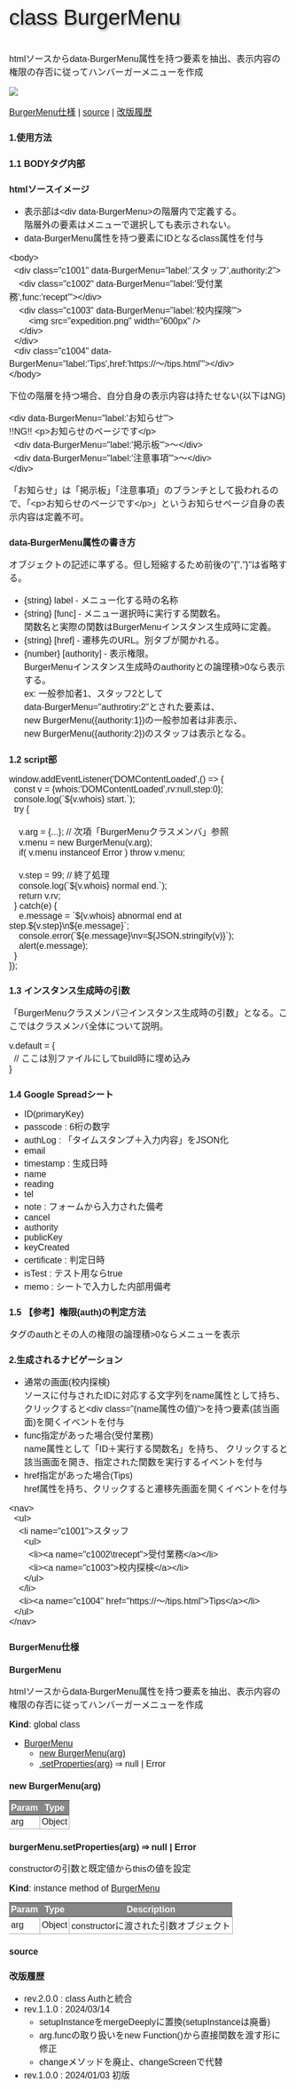 <style scoped type="text/css">
html, body{
  width: 100%;
  margin: 0;
    text-size-adjust: none; }
body * {
  font-size: 1rem;
  font-family: sans-serif;
  box-sizing: border-box;
}
.num, .right {text-align:right;}
.screen {padding: 1rem;} .title {   font-size: 2.4rem;
  text-shadow: 2px 2px 5px #888;
}

.table {display:grid}
th, .th, td, .td {
  margin: 0.2rem;
  padding: 0.2rem;
}
th, .th {
  background-color: #888;
  color: white;
}
td, .td {
  border-bottom: solid 1px #aaa;
  border-right: solid 1px #aaa;
}

.triDown {   --bw: 50px;
  width: 0px;
  height: 0px;
  border-top: calc(var(--bw) * 0.7) solid #aaa;
  border-right: var(--bw) solid transparent;
  border-left: var(--bw) solid transparent;
  border-bottom: calc(var(--bw) * 0.2) solid transparent;
}

.loader,
.loader:after {
  border-radius: 50%;
  width: 10em;
  height: 10em;
}
.loader {
  margin: 60px auto;
  font-size: 10px;
  position: relative;
  text-indent: -9999em;
  border-top: 1.1em solid rgba(204,204,204, 0.2);
  border-right: 1.1em solid rgba(204,204,204, 0.2);
  border-bottom: 1.1em solid rgba(204,204,204, 0.2);
  border-left: 1.1em solid #cccccc;
  -webkit-transform: translateZ(0);
  -ms-transform: translateZ(0);
  transform: translateZ(0);
  -webkit-animation: load8 1.1s infinite linear;
  animation: load8 1.1s infinite linear;
}
@-webkit-keyframes load8 {
  0% {
    -webkit-transform: rotate(0deg);
    transform: rotate(0deg);
  }
  100% {
    -webkit-transform: rotate(360deg);
    transform: rotate(360deg);
  }
}
@keyframes load8 {
  0% {
    -webkit-transform: rotate(0deg);
    transform: rotate(0deg);
  }
  100% {
    -webkit-transform: rotate(360deg);
    transform: rotate(360deg);
  }
}
</style>
<p class="title">class BurgerMenu</p>

htmlソースからdata-BurgerMenu属性を持つ要素を抽出、表示内容の権限の存否に従ってハンバーガーメニューを作成

![](summary.svg)

[BurgerMenu仕様](#burgermenu仕様) | [source](#source) | [改版履歴](#改版履歴)

<!--
## 用語解説

- ブランチ：下位の表示画面を持つ要素。下位画面のラッパーとしてのみ機能し、自らの表示画面は持てない。
- リーフ：自分自身の表示画面のみ持ち、下位画面を持たない要素。
- 遷移指定(href)：ナビで選択することで、指定サイトの表示を行う。画面は指定時の画面のまま、変化しない。
- 指定関数：ナビで選択することで、指定サイトの表示を行った上で指定された関数を実行する。

## 処理の流れ

HTMLソース(≒body内部)を基に、BurgerMenu.#genNaviでソースの修正とナビゲーションの生成を行う

-->

# 1.使用方法

## 1.1 BODYタグ内部

### htmlソースイメージ

- 表示部は&lt;div data-BurgerMenu&gt;の階層内で定義する。<br>
  階層外の要素はメニューで選択しても表示されない。
- data-BurgerMenu属性を持つ要素にIDとなるclass属性を付与

```
<body>
  <div class="c1001" data-BurgerMenu="label:'スタッフ',authority:2">
    <div class="c1002" data-BurgerMenu="label:'受付業務',func:'recept'"></div>
    <div class="c1003" data-BurgerMenu="label:'校内探険'">
        <img src="expedition.png" width="600px" />
    </div>
  </div>
  <div class="c1004" data-BurgerMenu="label:'Tips',href:'https://〜/tips.html'"></div>
</body>
```

下位の階層を持つ場合、自分自身の表示内容は持たせない(以下はNG)

```
<div data-BurgerMenu="label:'お知らせ'">
!!NG!! <p>お知らせのページです</p>
  <div data-BurgerMenu="label:'掲示板'">〜</div>
  <div data-BurgerMenu="label:'注意事項'">〜</div>
</div>
```

「お知らせ」は「掲示板」「注意事項」のブランチとして扱われるので、「&lt;p&gt;お知らせのページです&lt;/p&gt;」というお知らせページ自身の表示内容は定義不可。

### data-BurgerMenu属性の書き方

オブジェクトの記述に準ずる。但し短縮するため前後の"{","}"は省略する。

- {string} label - メニュー化する時の名称
- {string} [func] - メニュー選択時に実行する関数名。<br>
  関数名と実際の関数はBurgerMenuインスタンス生成時に定義。
- {string} [href] - 遷移先のURL。別タブが開かれる。
- {number} [authority] - 表示権限。<br>
  BurgerMenuインスタンス生成時のauthorityとの論理積>0なら表示する。<br>
  ex: 一般参加者1、スタッフ2として<br>
      data-BurgerMenu="authrotiry:2"とされた要素は、<br>
      new BurgerMenu({authority:1})の一般参加者は非表示、<br>
      new BurgerMenu({authority:2})のスタッフは表示となる。

## 1.2 script部

```
window.addEventListener('DOMContentLoaded',() => {
  const v = {whois:'DOMContentLoaded',rv:null,step:0};
  console.log(`${v.whois} start.`);
  try {

    v.arg = {...}; // 次項「BurgerMenuクラスメンバ」参照
    v.menu = new BurgerMenu(v.arg);
    if( v.menu instanceof Error ) throw v.menu;

    v.step = 99; // 終了処理
    console.log(`${v.whois} normal end.`);
    return v.rv;
  } catch(e) {
    e.message = `${v.whois} abnormal end at step.${v.step}\n${e.message}`;
    console.error(`${e.message}\nv=${JSON.stringify(v)}`);
    alert(e.message);
  }
});
```

## 1.3 インスタンス生成時の引数

「BurgerMenuクラスメンバ⊇インスタンス生成時の引数」となる。ここではクラスメンバ全体について説明。

```
v.default = {
  // ここは別ファイルにしてbuild時に埋め込み
}
```

## 1.4 Google Spreadシート

- ID(primaryKey)
- passcode : 6桁の数字
- authLog : 「タイムスタンプ＋入力内容」をJSON化
- email
- timestamp : 生成日時
- name
- reading
- tel
- note : フォームから入力された備考
- cancel
- authority
- publicKey
- keyCreated
- certificate : 判定日時
- isTest : テスト用ならtrue
- memo : シートで入力した内部用備考

<!-- シートイメージを追加 -->

## 1.5 【参考】権限(auth)の判定方法

タグのauthとその人の権限の論理積>0ならメニューを表示


# 2.生成されるナビゲーション

- 通常の画面(校内探検)<br>
  ソースに付与されたIDに対応する文字列をname属性として持ち、
  クリックすると`<div class="(name属性の値)">`を持つ要素(該当画面)を開くイベントを付与
- func指定があった場合(受付業務)<br>
  name属性として「ID＋実行する関数名」を持ち、
  クリックすると該当画面を開き、指定された関数を実行するイベントを付与
- href指定があった場合(Tips)<br>
  href属性を持ち、クリックすると遷移先画面を開くイベントを付与

```
<nav>
  <ul>
    <li name="c1001">スタッフ
      <ul>
        <li><a name="c1002\trecept">受付業務</a></li>
        <li><a name="c1003">校内探検</a></li>
      </ul>
    </li>
    <li><a name="c1004" href="https://〜/tips.html">Tips</a></li>
  </ul>
</nav>
```

<!-- 画像イメージを追加 -->

# BurgerMenu仕様

<a name="BurgerMenu"></a>

## BurgerMenu
htmlソースからdata-BurgerMenu属性を持つ要素を抽出、表示内容の権限の存否に従ってハンバーガーメニューを作成

**Kind**: global class  

* [BurgerMenu](#BurgerMenu)
    * [new BurgerMenu(arg)](#new_BurgerMenu_new)
    * [.setProperties(arg)](#BurgerMenu+setProperties) ⇒ <code>null</code> \| <code>Error</code>

<a name="new_BurgerMenu_new"></a>

### new BurgerMenu(arg)

| Param | Type |
| --- | --- |
| arg | <code>Object</code> | 

<a name="BurgerMenu+setProperties"></a>

### burgerMenu.setProperties(arg) ⇒ <code>null</code> \| <code>Error</code>
constructorの引数と既定値からthisの値を設定

**Kind**: instance method of [<code>BurgerMenu</code>](#BurgerMenu)  

| Param | Type | Description |
| --- | --- | --- |
| arg | <code>Object</code> | constructorに渡された引数オブジェクト |



# source

<!--::source::-->

# 改版履歴

- rev.2.0.0 : class Authと統合
- rev.1.1.0 : 2024/03/14
  - setupInstanceをmergeDeeplyに置換(setupInstanceは廃番)
  - arg.funcの取り扱いを`new Function()`から直接関数を渡す形に修正
  - changeメソッドを廃止、changeScreenで代替
- rev.1.0.0 : 2024/01/03 初版

